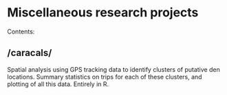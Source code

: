 # Miscellaneous research projects

Contents:

## /caracals/

Spatial analysis using GPS tracking data to identify clusters of putative den locations. Summary statistics on trips for each of these clusters, and plotting of all this data. Entirely in R. 
